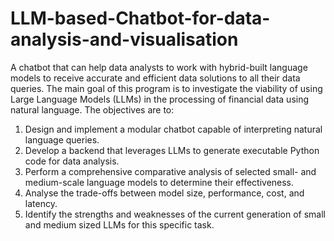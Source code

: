 # LLM-based-Chatbot-for-data-analysis-and-visualisation
A chatbot that can help data analysts to work with hybrid-built language models to receive  accurate and efficient data  solutions to all their data queries.
The main goal of this program is to investigate the viability of using Large Language Models (LLMs) in the processing of financial data using natural language.
The objectives are to:
1.	Design and implement a modular chatbot capable of interpreting natural language queries.
2.	Develop a backend that leverages LLMs to generate executable Python code for data analysis.
3.	Perform a comprehensive comparative analysis of selected small- and medium-scale language models to determine their effectiveness.
4.	Analyse the trade-offs between model size, performance, cost, and latency.
5.	Identify the strengths and weaknesses of the current generation of small and medium sized LLMs for this specific task.

